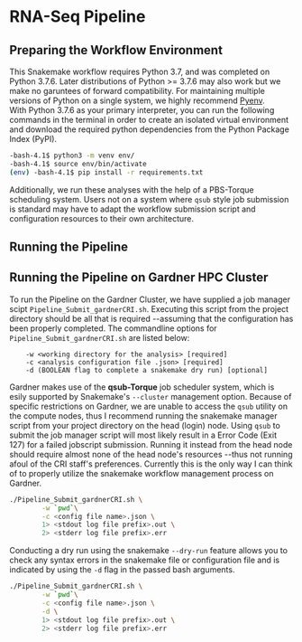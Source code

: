 # RNA-Seq Pipeline

## Preparing the Workflow Environment

This Snakemake workflow requires Python 3.7, and was completed on Python 3.7.6. Later distributions of Python >= 3.7.6 may also work but we make no garuntees of forward compatibility. For maintaining multiple versions of Python on a single system, we highly recommend [Pyenv](https://github.com/pyenv/pyenv).  
With Python 3.7.6 as your primary interpreter, you can run the following commands in the terminal in order to create an isolated virtual environment and download the required python dependencies from the Python Package Index (PyPI).

```bash
-bash-4.1$ python3 -m venv env/
-bash-4.1$ source env/bin/activate
(env) -bash-4.1$ pip install -r requirements.txt
```

Additionally, we run these analyses with the help of a PBS-Torque scheduling system. Users not on a system where `qsub` style job submission is standard may have to adapt the workflow submission script and configuration resources to their own architecture.


## Running the Pipeline 

## Running the Pipeline on Gardner HPC Cluster

To run the Pipeline on the Gardner Cluster, we have supplied a job manager scipt `Pipeline_Submit_gardnerCRI.sh`. Executing this script from the project directory should be all that is required --assuming that the configuration has been properly completed. The commandline options for `Pipeline_Submit_gardnerCRI.sh` are listed below:
```
    -w <working directory for the analysis> [required]
    -c <analysis configuration file .json> [required]
    -d (BOOLEAN flag to complete a snakemake dry run) [optional]
```

Gardner makes use of the **qsub-Torque** job scheduler system, which is esily supported by Snakemake's `--cluster` management option. Because of specific restrictions on Gardner, we are unable to access the `qsub` utility on the compute nodes, thus I recommend running the snakemake manager script from your project directory on the head (login) node.
Using `qsub` to submit the job manager script will most likely result in a Error Code  (Exit 127) for a failed jobscript submission. Running it instead from the head node should require almost none of the head node's resources --thus not running afoul of the CRI staff's preferences. Currently this is the only way I can think of to properly utilize the snakemake workflow management process on Gardner. 

```bash
./Pipeline_Submit_gardnerCRI.sh \
        -w `pwd`\
        -c <config file name>.json \
        1> <stdout log file prefix>.out \
        2> <stderr log file prefix>.err
```
Conducting a dry run using the snakemake `--dry-run` feature allows you to check any syntax errors in the snakemake file or configuration file and is indicated by using the `-d` flag in the passed bash arguments.

```bash
./Pipeline_Submit_gardnerCRI.sh \
        -w `pwd`\
        -c <config file name>.json \
        -d \
        1> <stdout log file prefix>.out \
        2> <stderr log file prefix>.err
```
